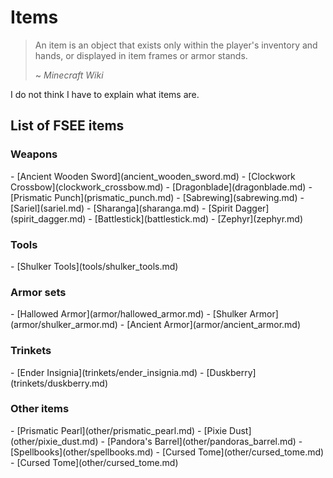 # Items
> An item is an object that exists only within the player's inventory and hands, or displayed in item frames or armor stands.
>
> ~ *Minecraft Wiki*

I do not think I have to explain what items are.

## List of FSEE items
### Weapons
<div markdown class="foka-list">
- <i class="icon-fsee icon-fsee-ancient-wooden-sword"></i>[Ancient Wooden Sword](ancient_wooden_sword.md)
- <i class="icon-fsee icon-fsee-clockwork-crossbow"></i>[Clockwork Crossbow](clockwork_crossbow.md)
- <i class="icon-fsee icon-fsee-dragonblade"></i>[Dragonblade](dragonblade.md)
- <i class="icon-fsee icon-fsee-prismatic-punch"></i>[Prismatic Punch](prismatic_punch.md)
- <i class="icon-fsee icon-fsee-sabrewing"></i>[Sabrewing](sabrewing.md)
- <i class="icon-fsee icon-fsee-sariel"></i>[Sariel](sariel.md)
- <i class="icon-fsee icon-fsee-sharanga"></i>[Sharanga](sharanga.md)
- <i class="icon-fsee icon-fsee-spirit-dagger"></i>[Spirit Dagger](spirit_dagger.md)
- <i class="icon-fsee icon-fsee-battlestick"></i>[Battlestick](battlestick.md)
- <i class="icon-fsee icon-fsee-zephyr"></i>[Zephyr](zephyr.md)
</div>

### Tools
<div markdown class="foka-list">
- <i class="icon-fsee icon-fsee-shulker-pickaxe"></i>[Shulker Tools](tools/shulker_tools.md)
</div>

### Armor sets
<div markdown class="foka-list">
- <i class="icon-fsee icon-fsee-hallowed-armor"></i>[Hallowed Armor](armor/hallowed_armor.md)
- <i class="icon-fsee icon-fsee-shulker-armor"></i>[Shulker Armor](armor/shulker_armor.md)
- <i class="icon-fsee icon-fsee-ancient-armor"></i>[Ancient Armor](armor/ancient_armor.md)
</div>

### Trinkets
<div markdown class="foka-list">
- <i class="icon-fsee icon-fsee-ender-insignia"></i>[Ender Insignia](trinkets/ender_insignia.md)
- <i class="icon-fsee icon-fsee-duskberry"></i>[Duskberry](trinkets/duskberry.md)
</div>

### Other items
<div markdown class="foka-list">
- <i class="icon-fsee icon-fsee-prismatic-pearl"></i>[Prismatic Pearl](other/prismatic_pearl.md)
- <i class="icon-fsee icon-fsee-pixie-dust"></i>[Pixie Dust](other/pixie_dust.md)
- <i class="icon-fsee icon-fsee-pandoras-barrel"></i>[Pandora's Barrel](other/pandoras_barrel.md)
- <i class="icon-fsee icon-fsee-book-of-conveynace"></i>[Spellbooks](other/spellbooks.md)
- <i class="icon-fsee icon-fsee-cursed-tome"></i>[Cursed Tome](other/cursed_tome.md)
- <i class="icon-minecraft icon-minecraft-experience-bottle"></i>[Cursed Tome](other/cursed_tome.md)
</div>
